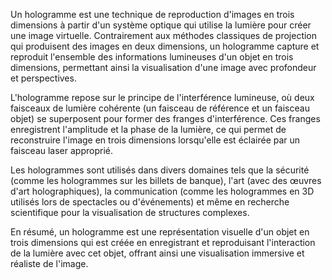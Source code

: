 Un hologramme est une technique de reproduction d'images en trois dimensions à partir d'un système optique qui utilise la lumière pour créer une image virtuelle. Contrairement aux méthodes classiques de projection qui produisent des images en deux dimensions, un hologramme capture et reproduit l'ensemble des informations lumineuses d'un objet en trois dimensions, permettant ainsi la visualisation d'une image avec profondeur et perspectives.

L'hologramme repose sur le principe de l'interférence lumineuse, où deux faisceaux de lumière cohérente (un faisceau de référence et un faisceau objet) se superposent pour former des franges d'interférence. Ces franges enregistrent l'amplitude et la phase de la lumière, ce qui permet de reconstruire l'image en trois dimensions lorsqu'elle est éclairée par un faisceau laser approprié.

Les hologrammes sont utilisés dans divers domaines tels que la sécurité (comme les hologrammes sur les billets de banque), l'art (avec des œuvres d'art holographiques), la communication (comme les hologrammes en 3D utilisés lors de spectacles ou d'événements) et même en recherche scientifique pour la visualisation de structures complexes.

En résumé, un hologramme est une représentation visuelle d'un objet en trois dimensions qui est créée en enregistrant et reproduisant l'interaction de la lumière avec cet objet, offrant ainsi une visualisation immersive et réaliste de l'image.
